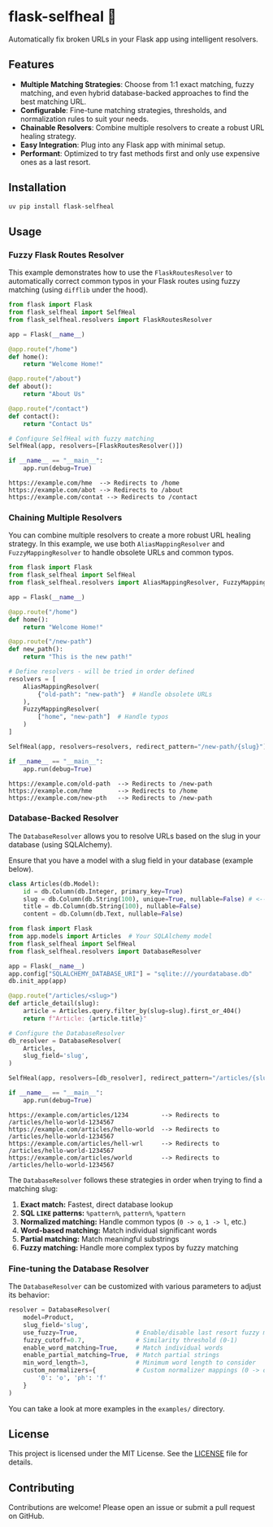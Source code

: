 # flask-selfheal 🔗

Automatically fix broken URLs in your Flask app using intelligent resolvers.

## Features
- **Multiple Matching Strategies**: Choose from 1:1 exact matching, fuzzy matching, and even hybrid database-backed approaches to find the best matching URL.
- **Configurable**: Fine-tune matching strategies, thresholds, and normalization rules to suit your needs.
- **Chainable Resolvers**: Combine multiple resolvers to create a robust URL healing strategy.
- **Easy Integration**: Plug into any Flask app with minimal setup.
- **Performant**: Optimized to try fast methods first and only use expensive ones as a last resort.


## Installation

```bash
uv pip install flask-selfheal
```

## Usage

### Fuzzy Flask Routes Resolver

This example demonstrates how to use the `FlaskRoutesResolver` to automatically correct common typos in your Flask routes using fuzzy matching (using `difflib` under the hood).

```python
from flask import Flask
from flask_selfheal import SelfHeal
from flask_selfheal.resolvers import FlaskRoutesResolver

app = Flask(__name__)

@app.route("/home")
def home():
    return "Welcome Home!"

@app.route("/about")
def about():
    return "About Us"

@app.route("/contact")
def contact():
    return "Contact Us"

# Configure SelfHeal with fuzzy matching
SelfHeal(app, resolvers=[FlaskRoutesResolver()])

if __name__ == "__main__":
    app.run(debug=True)
```

```
https://example.com/hme  --> Redirects to /home
https://example.com/abot --> Redirects to /about
https://example.com/contat --> Redirects to /contact
```

### Chaining Multiple Resolvers

You can combine multiple resolvers to create a more robust URL healing strategy. In this example, we use both `AliasMappingResolver` and `FuzzyMappingResolver` to handle obsolete URLs and common typos.

```python
from flask import Flask
from flask_selfheal import SelfHeal
from flask_selfheal.resolvers import AliasMappingResolver, FuzzyMappingResolver

app = Flask(__name__)

@app.route("/home")
def home():
    return "Welcome Home!"

@app.route("/new-path")
def new_path():
    return "This is the new path!"

# Define resolvers - will be tried in order defined
resolvers = [
    AliasMappingResolver(
        {"old-path": "new-path"}  # Handle obsolete URLs
    ),
    FuzzyMappingResolver(
        ["home", "new-path"]  # Handle typos
    )
]

SelfHeal(app, resolvers=resolvers, redirect_pattern="/new-path/{slug}")

if __name__ == "__main__":
    app.run(debug=True)
```

```
https://example.com/old-path  --> Redirects to /new-path
https://example.com/hme       --> Redirects to /home
https://example.com/new-pth   --> Redirects to /new-path
```

### Database-Backed Resolver

The `DatabaseResolver` allows you to resolve URLs based on the slug in your database (using SQLAlchemy).

Ensure that you have a model with a slug field in your database (example below).

```python
class Articles(db.Model):
    id = db.Column(db.Integer, primary_key=True)
    slug = db.Column(db.String(100), unique=True, nullable=False) # <--
    title = db.Column(db.String(100), nullable=False)
    content = db.Column(db.Text, nullable=False)
```

```python
from flask import Flask
from app.models import Articles  # Your SQLAlchemy model
from flask_selfheal import SelfHeal
from flask_selfheal.resolvers import DatabaseResolver

app = Flask(__name__)
app.config["SQLALCHEMY_DATABASE_URI"] = "sqlite:///yourdatabase.db"
db.init_app(app)

@app.route("/articles/<slug>")
def article_detail(slug):
    article = Articles.query.filter_by(slug=slug).first_or_404()
    return f"Article: {article.title}"

# Configure the DatabaseResolver
db_resolver = DatabaseResolver(
    Articles,
    slug_field='slug',
)

SelfHeal(app, resolvers=[db_resolver], redirect_pattern="/articles/{slug}")

if __name__ == "__main__":
    app.run(debug=True)
```

```
https://example.com/articles/1234         --> Redirects to /articles/hello-world-1234567
https://example.com/articles/hello-world  --> Redirects to /articles/hello-world-1234567
https://example.com/articles/hell-wrl     --> Redirects to /articles/hello-world-1234567
https://example.com/articles/world        --> Redirects to /articles/hello-world-1234567
```

The `DatabaseResolver` follows these strategies in order when trying to find a matching slug:
1. **Exact match:** Fastest, direct database lookup
2. **SQL `LIKE` patterns:** `%pattern%`, `pattern%`, `%pattern`
3. **Normalized matching:** Handle common typos (`0 -> o`, `1 -> l`, etc.)
4. **Word-based matching:** Match individual significant words
5. **Partial matching:** Match meaningful substrings
6. **Fuzzy matching:** Handle more complex typos by fuzzy matching


### Fine-tuning the Database Resolver

The `DatabaseResolver` can be customized with various parameters to adjust its behavior:

```python
resolver = DatabaseResolver(
    model=Product,
    slug_field='slug',
    use_fuzzy=True,                # Enable/disable last resort fuzzy matching
    fuzzy_cutoff=0.7,              # Similarity threshold (0-1)
    enable_word_matching=True,     # Match individual words
    enable_partial_matching=True,  # Match partial strings
    min_word_length=3,             # Minimum word length to consider
    custom_normalizers={           # Custom normalizer mappings (0 -> o, ph -> f, etc.)
        '0': 'o', 'ph': 'f'
    }
)
```

You can take a look at more examples in the `examples/` directory.


## License
This project is licensed under the MIT License. See the [LICENSE](LICENSE) file for details.

## Contributing
Contributions are welcome! Please open an issue or submit a pull request on GitHub.
